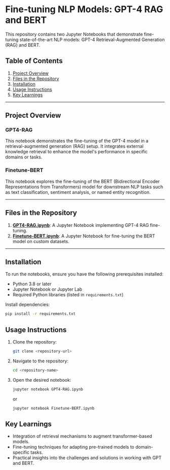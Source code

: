 # Fine-tuning NLP Models: GPT-4 RAG and BERT

This repository contains two Jupyter Notebooks that demonstrate fine-tuning state-of-the-art NLP models: GPT-4 Retrieval-Augmented Generation (RAG) and BERT.

## Table of Contents
1. [Project Overview](#project-overview)
2. [Files in the Repository](#files-in-the-repository)
3. [Installation](#installation)
4. [Usage Instructions](#usage-instructions)
5. [Key Learnings](#key-learnings)

---

## Project Overview

### GPT4-RAG
This notebook demonstrates the fine-tuning of the GPT-4 model in a retrieval-augmented generation (RAG) setup. It integrates external knowledge retrieval to enhance the model's performance in specific domains or tasks.

### Finetune-BERT
This notebook explores the fine-tuning of the BERT (Bidirectional Encoder Representations from Transformers) model for downstream NLP tasks such as text classification, sentiment analysis, or named entity recognition.

---

## Files in the Repository
1. **[GPT4-RAG.ipynb](./GPT4-RAG.ipynb)**: A Jupyter Notebook implementing GPT-4 RAG fine-tuning.
2. **[Finetune-BERT.ipynb](./Finetune-BERT.ipynb)**: A Jupyter Notebook for fine-tuning the BERT model on custom datasets.

---

## Installation

To run the notebooks, ensure you have the following prerequisites installed:
- Python 3.8 or later
- Jupyter Notebook or Jupyter Lab
- Required Python libraries (listed in `requirements.txt`)

Install dependencies:
```bash
pip install -r requirements.txt
```

## Usage Instructions

1. Clone the repository:
   ```bash
   git clone <repository-url>
   ```
2.  Navigate to the repository:
    ```bash
    cd <repository-name>
    ```
3.  Open the desired notebook:
    ```bash
    jupyter notebook GPT4-RAG.ipynb
    ```
    or
    ```bash
    jupyter notebook Finetune-BERT.ipynb
    ```
## Key Learnings
- Integration of retrieval mechanisms to augment transformer-based models.
- Fine-tuning techniques for adapting pre-trained models to domain-specific tasks.
- Practical insights into the challenges and solutions in working with GPT and BERT.


